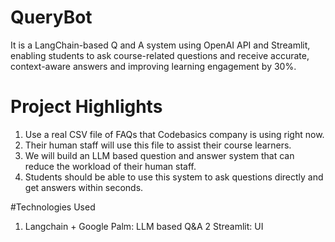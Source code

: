 # QueryBot
It is a LangChain-based Q and A system using OpenAI API and Streamlit, enabling students to ask course-related questions and receive accurate, context-aware answers and improving learning engagement by 30%.

# Project Highlights
1. Use a real CSV file of FAQs that Codebasics company is using right now.
2. Their human staff will use this file to assist their course learners.
3. We will build an LLM based question and answer system that can reduce the workload of their human staff.
4. Students should be able to use this system to ask questions directly and get answers within seconds.

#Technologies Used
1. Langchain + Google Palm: LLM based Q&A
2 Streamlit: UI
